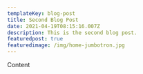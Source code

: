 ```yaml
---
templateKey: blog-post
title: Second Blog Post
date: 2021-04-19T08:15:16.007Z
description: This is the second blog post.
featuredpost: true
featuredimage: /img/home-jumbotron.jpg
---
```

Content